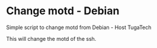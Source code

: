# Change motd - Debian
Simple script to change motd from Debian - Host TugaTech

This will change the motd of the ssh.
